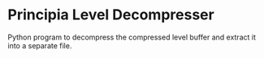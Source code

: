 # Principia Level Decompresser
Python program to decompress the compressed level buffer and extract it into a separate file.
